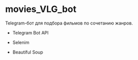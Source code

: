 # movies_VLG_bot

Telegram-бот для подбора фильмов по сочетанию жанров.

- Telegram Bot API

- Selenim

- Beautiful Soup

